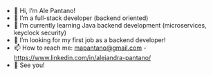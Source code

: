 - 👋 Hi, I’m Ale Pantano!
- 👀 I’m a full-stack developer (backend oriented)
- 🌱 I’m currently learning Java backend development (microservices, keyclock security)
- 💞️ I’m looking for my first job as a backend developer!
- 📫 How to reach me: mapantano@gmail.com - https://www.linkedin.com/in/alejandra-pantano/
- 👋 See you!

<!---
mapantano/mapantano is a ✨ special ✨ repository because its `README.md` (this file) appears on your GitHub profile.
You can click the Preview link to take a look at your changes.
--->
